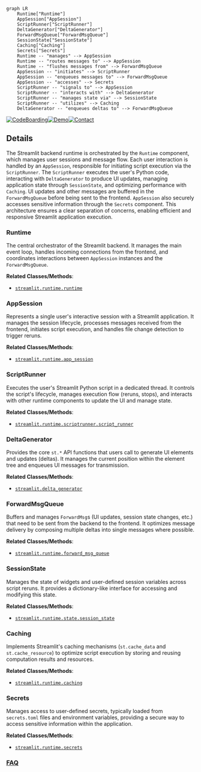 ```mermaid
graph LR
    Runtime["Runtime"]
    AppSession["AppSession"]
    ScriptRunner["ScriptRunner"]
    DeltaGenerator["DeltaGenerator"]
    ForwardMsgQueue["ForwardMsgQueue"]
    SessionState["SessionState"]
    Caching["Caching"]
    Secrets["Secrets"]
    Runtime -- "manages" --> AppSession
    Runtime -- "routes messages to" --> AppSession
    Runtime -- "flushes messages from" --> ForwardMsgQueue
    AppSession -- "initiates" --> ScriptRunner
    AppSession -- "enqueues messages to" --> ForwardMsgQueue
    AppSession -- "accesses" --> Secrets
    ScriptRunner -- "signals to" --> AppSession
    ScriptRunner -- "interacts with" --> DeltaGenerator
    ScriptRunner -- "manages state via" --> SessionState
    ScriptRunner -- "utilizes" --> Caching
    DeltaGenerator -- "enqueues deltas to" --> ForwardMsgQueue
```

[![CodeBoarding](https://img.shields.io/badge/Generated%20by-CodeBoarding-9cf?style=flat-square)](https://github.com/CodeBoarding/CodeBoarding)[![Demo](https://img.shields.io/badge/Try%20our-Demo-blue?style=flat-square)](https://www.codeboarding.org/demo)[![Contact](https://img.shields.io/badge/Contact%20us%20-%20contact@codeboarding.org-lightgrey?style=flat-square)](mailto:contact@codeboarding.org)

## Details

The Streamlit backend runtime is orchestrated by the `Runtime` component, which manages user sessions and message flow. Each user interaction is handled by an `AppSession`, responsible for initiating script execution via the `ScriptRunner`. The `ScriptRunner` executes the user's Python code, interacting with `DeltaGenerator` to produce UI updates, managing application state through `SessionState`, and optimizing performance with `Caching`. UI updates and other messages are buffered in the `ForwardMsgQueue` before being sent to the frontend. `AppSession` also securely accesses sensitive information through the `Secrets` component. This architecture ensures a clear separation of concerns, enabling efficient and responsive Streamlit application execution.

### Runtime
The central orchestrator of the Streamlit backend. It manages the main event loop, handles incoming connections from the frontend, and coordinates interactions between `AppSession` instances and the `ForwardMsgQueue`.


**Related Classes/Methods**:

- <a href="https://github.com/streamlit/streamlit/blob/develop/lib/streamlit/runtime/runtime.py" target="_blank" rel="noopener noreferrer">`streamlit.runtime.runtime`</a>


### AppSession
Represents a single user's interactive session with a Streamlit application. It manages the session lifecycle, processes messages received from the frontend, initiates script execution, and handles file change detection to trigger reruns.


**Related Classes/Methods**:

- <a href="https://github.com/streamlit/streamlit/blob/develop/lib/streamlit/runtime/app_session.py" target="_blank" rel="noopener noreferrer">`streamlit.runtime.app_session`</a>


### ScriptRunner
Executes the user's Streamlit Python script in a dedicated thread. It controls the script's lifecycle, manages execution flow (reruns, stops), and interacts with other runtime components to update the UI and manage state.


**Related Classes/Methods**:

- <a href="https://github.com/streamlit/streamlit/blob/develop/lib/streamlit/runtime/scriptrunner/script_runner.py" target="_blank" rel="noopener noreferrer">`streamlit.runtime.scriptrunner.script_runner`</a>


### DeltaGenerator
Provides the core `st.*` API functions that users call to generate UI elements and updates (deltas). It manages the current position within the element tree and enqueues UI messages for transmission.


**Related Classes/Methods**:

- <a href="https://github.com/streamlit/streamlit/blob/develop/lib/streamlit/delta_generator.py" target="_blank" rel="noopener noreferrer">`streamlit.delta_generator`</a>


### ForwardMsgQueue
Buffers and manages `ForwardMsg`s (UI updates, session state changes, etc.) that need to be sent from the backend to the frontend. It optimizes message delivery by composing multiple deltas into single messages where possible.


**Related Classes/Methods**:

- <a href="https://github.com/streamlit/streamlit/blob/develop/lib/streamlit/runtime/forward_msg_queue.py" target="_blank" rel="noopener noreferrer">`streamlit.runtime.forward_msg_queue`</a>


### SessionState
Manages the state of widgets and user-defined session variables across script reruns. It provides a dictionary-like interface for accessing and modifying this state.


**Related Classes/Methods**:

- <a href="https://github.com/streamlit/streamlit/blob/develop/lib/streamlit/runtime/state/session_state.py" target="_blank" rel="noopener noreferrer">`streamlit.runtime.state.session_state`</a>


### Caching
Implements Streamlit's caching mechanisms (`st.cache_data` and `st.cache_resource`) to optimize script execution by storing and reusing computation results and resources.


**Related Classes/Methods**:

- <a href="https://github.com/streamlit/streamlit/blob/develop/lib/streamlit/runtime/caching/__init__.py" target="_blank" rel="noopener noreferrer">`streamlit.runtime.caching`</a>


### Secrets
Manages access to user-defined secrets, typically loaded from `secrets.toml` files and environment variables, providing a secure way to access sensitive information within the application.


**Related Classes/Methods**:

- <a href="https://github.com/streamlit/streamlit/blob/develop/lib/streamlit/runtime/secrets.py" target="_blank" rel="noopener noreferrer">`streamlit.runtime.secrets`</a>




### [FAQ](https://github.com/CodeBoarding/GeneratedOnBoardings/tree/main?tab=readme-ov-file#faq)